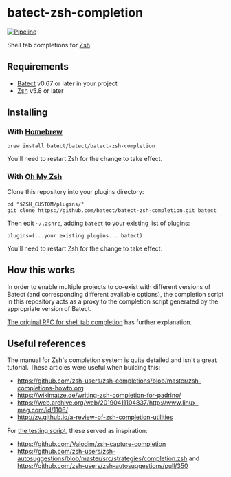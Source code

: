 # batect-zsh-completion

[![Pipeline](https://github.com/batect/batect-zsh-completion/workflows/Pipeline/badge.svg?branch=main)](https://github.com/batect/batect-zsh-completion/actions?query=workflow%3APipeline+branch%3Amain)

Shell tab completions for [Zsh](https://www.zsh.org/).

## Requirements

* [Batect](https://batect.dev) v0.67 or later in your project
* [Zsh](https://www.zsh.org/) v5.8 or later

## Installing

### With [Homebrew](http://brew.sh/)

```shell
brew install batect/batect/batect-zsh-completion
```

You'll need to restart Zsh for the change to take effect.

### With [Oh My Zsh](https://github.com/ohmyzsh/ohmyzsh)

Clone this repository into your plugins directory:

```shell
cd "$ZSH_CUSTOM/plugins/"
git clone https://github.com/batect/batect-zsh-completion.git batect
```

Then edit `~/.zshrc`, adding `batect` to your existing list of plugins:

```shell
plugins=(...your existing plugins... batect)
```

You'll need to restart Zsh for the change to take effect.

## How this works

In order to enable multiple projects to co-exist with different versions of Batect (and corresponding different available options), the completion script
in this repository acts as a proxy to the completion script generated by the appropriate version of Batect.

[The original RFC for shell tab completion](https://github.com/batect/batect/blob/master/rfcs/2020-03-shell-tab-completion/proposal.md) has further explanation.

## Useful references

The manual for Zsh's completion system is quite detailed and isn't a great tutorial. These articles were useful when building this:

* https://github.com/zsh-users/zsh-completions/blob/master/zsh-completions-howto.org
* https://wikimatze.de/writing-zsh-completion-for-padrino/
* https://web.archive.org/web/20190411104837/http://www.linux-mag.com/id/1106/
* http://zv.github.io/a-review-of-zsh-completion-utilities

For [the testing script](.batect/test-env/complete.zsh), these served as inspiration:

* https://github.com/Valodim/zsh-capture-completion
* https://github.com/zsh-users/zsh-autosuggestions/blob/master/src/strategies/completion.zsh and https://github.com/zsh-users/zsh-autosuggestions/pull/350
